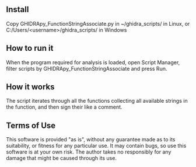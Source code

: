 Install
--------------------------------------------------------------------
Copy GHIDRApy_FunctionStringAssociate.py in ~/ghidra_scripts/ in Linux, or C:/Users/\<username\>/ghidra_scripts/ in Windows

How to run it
--------------------------------------------------------------
When the program required for analysis is loaded, open Script Manager, filter scripts by GHIDRApy_FunctionStringAssociate and press Run. 

How it works
---------------------------------------------------------------
The script iterates through all the functions collecting all available strings in the function, and then sign their like a comment.

Terms of Use
-------------------------------------------------------------------------------
This software is provided "as is", without any guarantee made as to its
suitability, or fitness for any particular use. It may contain bugs, so use
this software is at your own risk.  The author takes no responsibly for
any damage that might be caused through its use.
